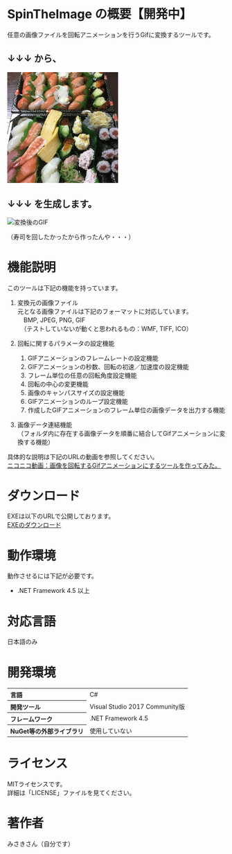# SpinTheImage の概要【開発中】
任意の画像ファイルを回転アニメーションを行うGifに変換するツールです。

## ↓↓↓ から、  
![元の画像](https://github.com/misaki01/SpinTheImage/blob/image/%E9%A3%9F%E3%81%B9%E7%89%A9_%E3%81%99%E3%81%97.jpg)  
  
## ↓↓↓ を生成します。  
![変換後のGIF](https://github.com/misaki01/SpinTheImage/blob/image/%E9%A3%9F%E3%81%B9%E7%89%A9_%E3%81%99%E3%81%97.gif)  
  
（寿司を回したかったから作ったんや・・・）  
  
# 機能説明  
このツールは下記の機能を持っています。

1. 変換元の画像ファイル  
元となる画像ファイルは下記のフォーマットに対応しています。  
　BMP, JPEG, PNG, GIF  
　（テストしていないが動くと思われるもの：WMF, TIFF, ICO）
  
1. 回転に関するパラメータの設定機能
    1. GIFアニメーションのフレームレートの設定機能
    1. GIFアニメーションの秒数、回転の初速／加速度の設定機能
    1. フレーム単位の任意の回転角度設定機能
    1. 回転の中心の変更機能
    1. 画像のキャンパスサイズの設定機能
    1. GIFアニメーションのループ設定機能
    1. 作成したGIFアニメーションのフレーム単位の画像データを出力する機能

1. 画像データ連結機能  
（フォルダ内に存在する画像データを順番に結合してGifアニメーションに変換する機能）  
  
具体的な説明は下記のURLの動画を参照してください。  
[ニコニコ動画：画像を回転するGifアニメーションにするツールを作ってみた。](https://www.nicovideo.jp/watch/sm34930969)  

# ダウンロード
EXEは以下のURLで公開しております。  
[EXEのダウンロード](https://drive.google.com/file/d/1YuYKYObnPTVpQislpdmf920jSIyNhJ2w)  
  
# 動作環境
動作させるには下記が必要です。  
* .NET Framework 4.5 以上  
  
# 対応言語
日本語のみ  
  
# 開発環境
<table>
<tr><th align="left">言語</th><td>C#</td></tr>
<tr><th align="left">開発ツール</th><td>Visual Studio 2017 Community版</td></tr>
<tr><th align="left">フレームワーク</th><td>.NET Framework 4.5</td></tr>
<tr><th align="left">NuGet等の外部ライブラリ</th><td>使用していない</td></tr>
</table>
  
# ライセンス
MITライセンスです。  
詳細は「LICENSE」ファイルを見てください。  
    
# 著作者
みさきさん（自分です）

